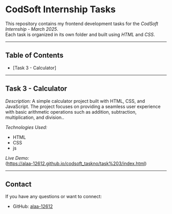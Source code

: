 # CodSoft Internship Tasks

This repository contains my frontend development tasks for the *CodSoft Internship - March 2025*.  
Each task is organized in its own folder and built using *HTML* and *CSS*.

---

## Table of Contents

- [Task 3 - Calculator]

---

## Task 3 - Calculator

*Description:*  A simple calculator project built with HTML, CSS, and JavaScript.
The project focuses on providing a seamless user experience with basic arithmetic operations such as addition, subtraction, multiplication, and division..

*Technologies Used:*  
- HTML  
- CSS
- js
  
*Live Demo:*  
(https://alaa-12612.github.io/codsoft_taskno/task%203/index.html)

---

## Contact

If you have any questions or want to connect:

- GitHub: [alaa-12612](https://github.com/alaa-12612)
